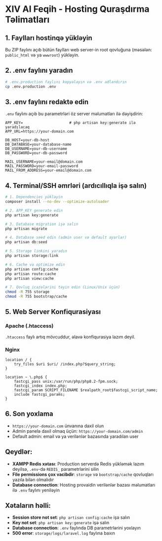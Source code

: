# XIV AI Feqih - Hosting Quraşdırma Təlimatları

## 1. Faylları hostinqə yükləyin
Bu ZIP faylını açıb bütün faylları web server-in root qovluğuna (məsələn: `public_html` və ya `wwwroot`) yükləyin.

## 2. .env faylını yaradın
```bash
# .env.production faylını kopyalayın və .env adlandırın
cp .env.production .env
```

## 3. .env faylını redaktə edin
`.env` faylını açıb bu parametrləri öz server məlumatları ilə dəyişdirin:

```env
APP_KEY=                     # php artisan key:generate ilə yaradılacaq
APP_URL=https://your-domain.com

DB_HOST=your-db-host
DB_DATABASE=your-database-name
DB_USERNAME=your-db-username
DB_PASSWORD=your-db-password

MAIL_USERNAME=your-email@domain.com
MAIL_PASSWORD=your-email-password
MAIL_FROM_ADDRESS=your-email@domain.com
```

## 4. Terminal/SSH əmrləri (ardıcıllıqla işə salın)

```bash
# 1. Dependencies yükləyin
composer install --no-dev --optimize-autoloader

# 2. APP_KEY generate edin
php artisan key:generate

# 3. Database migration işə salın
php artisan migrate

# 4. Database seed edin (admin user və default ayarlar)
php artisan db:seed

# 5. Storage linkini yaradın
php artisan storage:link

# 6. Cache və optimize edin
php artisan config:cache
php artisan route:cache
php artisan view:cache

# 7. Qovluq icazələrini təyin edin (Linux/Unix üçün)
chmod -R 755 storage
chmod -R 755 bootstrap/cache
```

## 5. Web Server Konfiqurasiyası

### Apache (.htaccess)
`.htaccess` faylı artıq mövcuddur, əlavə konfiqurasiya lazım deyil.

### Nginx
```nginx
location / {
    try_files $uri $uri/ /index.php?$query_string;
}

location ~ \.php$ {
    fastcgi_pass unix:/var/run/php/php8.2-fpm.sock;
    fastcgi_index index.php;
    fastcgi_param SCRIPT_FILENAME $realpath_root$fastcgi_script_name;
    include fastcgi_params;
}
```

## 6. Son yoxlama
- `https://your-domain.com` ünvanına daxil olun
- Admin panelə daxil olmaq üçün: `https://your-domain.com/admin`
- Default admin: email və ya verilənlər bazasında yaradılan user

## Qeydlər:
- **XAMPP Redis xətası**: Production serverdə Redis yükləmək lazım deyilsə, `.env`-də `REDIS_` parametrlərini silin
- **File permissions çox vacibdir**: `storage` və `bootstrap/cache` qovluqları yazıla bilən olmalıdır
- **Database connection**: Hosting provaidin verilənlər bazası məlumatları ilə `.env` faylını yeniləyin

## Xətaların həlli:
- **Session store not set**: `php artisan config:cache` işə salın
- **Key not set**: `php artisan key:generate` işə salın
- **Database connection**: `.env` faylında DB parametrlərini yoxlayın
- **500 error**: `storage/logs/laravel.log` faylına baxın